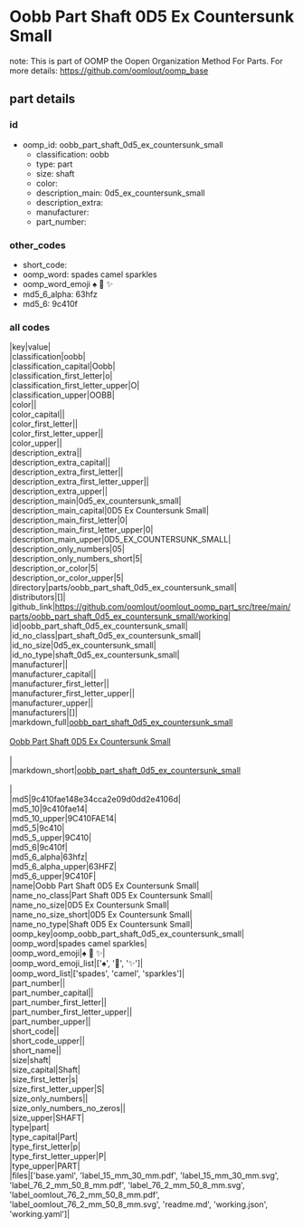 # Oobb Part Shaft 0D5 Ex Countersunk Small  

note: This is part of OOMP the Oopen Organization Method For Parts. For more details: https://github.com/oomlout/oomp_base

##  part details





### id
* oomp_id: oobb_part_shaft_0d5_ex_countersunk_small
  * classification: oobb
  * type: part
  * size: shaft
  * color: 
  * description_main: 0d5_ex_countersunk_small
  * description_extra: 
  * manufacturer: 
  * part_number: 

### other_codes
* short_code: 
* oomp_word: spades camel sparkles
* oomp_word_emoji :spades: :camel: :sparkles:
* md5_6_alpha: 63hfz
* md5_6: 9c410f

### all codes 
|key|value|  
|classification|oobb|  
|classification_capital|Oobb|  
|classification_first_letter|o|  
|classification_first_letter_upper|O|  
|classification_upper|OOBB|  
|color||  
|color_capital||  
|color_first_letter||  
|color_first_letter_upper||  
|color_upper||  
|description_extra||  
|description_extra_capital||  
|description_extra_first_letter||  
|description_extra_first_letter_upper||  
|description_extra_upper||  
|description_main|0d5_ex_countersunk_small|  
|description_main_capital|0D5 Ex Countersunk Small|  
|description_main_first_letter|0|  
|description_main_first_letter_upper|0|  
|description_main_upper|0D5_EX_COUNTERSUNK_SMALL|  
|description_only_numbers|05|  
|description_only_numbers_short|5|  
|description_or_color|5|  
|description_or_color_upper|5|  
|directory|parts/oobb_part_shaft_0d5_ex_countersunk_small|  
|distributors|[]|  
|github_link|https://github.com/oomlout/oomlout_oomp_part_src/tree/main/parts/oobb_part_shaft_0d5_ex_countersunk_small/working|  
|id|oobb_part_shaft_0d5_ex_countersunk_small|  
|id_no_class|part_shaft_0d5_ex_countersunk_small|  
|id_no_size|0d5_ex_countersunk_small|  
|id_no_type|shaft_0d5_ex_countersunk_small|  
|manufacturer||  
|manufacturer_capital||  
|manufacturer_first_letter||  
|manufacturer_first_letter_upper||  
|manufacturer_upper||  
|manufacturers|[]|  
|markdown_full|[oobb_part_shaft_0d5_ex_countersunk_small](https://github.com/oomlout/oomlout_oomp_part_src/tree/main/parts/oobb_part_shaft_0d5_ex_countersunk_small/working)<br>[](https://github.com/oomlout/oomlout_oomp_part_src/tree/main/parts/oobb_part_shaft_0d5_ex_countersunk_small/working)<br>[Oobb Part Shaft 0D5 Ex Countersunk Small](https://github.com/oomlout/oomlout_oomp_part_src/tree/main/parts/oobb_part_shaft_0d5_ex_countersunk_small/working)<br><br>|  
|markdown_short|[oobb_part_shaft_0d5_ex_countersunk_small](https://github.com/oomlout/oomlout_oomp_part_src/tree/main/parts/oobb_part_shaft_0d5_ex_countersunk_small/working)<br><br>|  
|md5|9c410fae148e34cca2e09d0dd2e4106d|  
|md5_10|9c410fae14|  
|md5_10_upper|9C410FAE14|  
|md5_5|9c410|  
|md5_5_upper|9C410|  
|md5_6|9c410f|  
|md5_6_alpha|63hfz|  
|md5_6_alpha_upper|63HFZ|  
|md5_6_upper|9C410F|  
|name|Oobb Part Shaft 0D5 Ex Countersunk Small|  
|name_no_class|Part Shaft 0D5 Ex Countersunk Small|  
|name_no_size|0D5 Ex Countersunk Small|  
|name_no_size_short|0D5 Ex Countersunk Small|  
|name_no_type|Shaft 0D5 Ex Countersunk Small|  
|oomp_key|oomp_oobb_part_shaft_0d5_ex_countersunk_small|  
|oomp_word|spades camel sparkles|  
|oomp_word_emoji|:spades: :camel: :sparkles:|  
|oomp_word_emoji_list|[':spades:', ':camel:', ':sparkles:']|  
|oomp_word_list|['spades', 'camel', 'sparkles']|  
|part_number||  
|part_number_capital||  
|part_number_first_letter||  
|part_number_first_letter_upper||  
|part_number_upper||  
|short_code||  
|short_code_upper||  
|short_name||  
|size|shaft|  
|size_capital|Shaft|  
|size_first_letter|s|  
|size_first_letter_upper|S|  
|size_only_numbers||  
|size_only_numbers_no_zeros||  
|size_upper|SHAFT|  
|type|part|  
|type_capital|Part|  
|type_first_letter|p|  
|type_first_letter_upper|P|  
|type_upper|PART|  
|files|['base.yaml', 'label_15_mm_30_mm.pdf', 'label_15_mm_30_mm.svg', 'label_76_2_mm_50_8_mm.pdf', 'label_76_2_mm_50_8_mm.svg', 'label_oomlout_76_2_mm_50_8_mm.pdf', 'label_oomlout_76_2_mm_50_8_mm.svg', 'readme.md', 'working.json', 'working.yaml']|  

